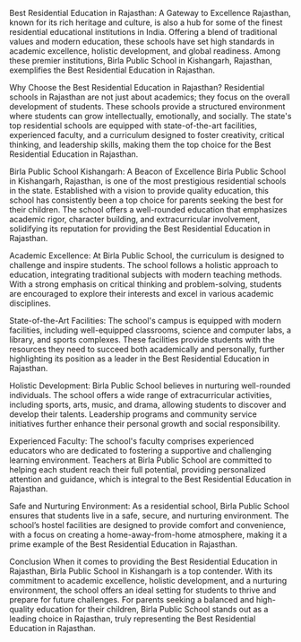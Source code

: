 Best Residential Education in Rajasthan: A Gateway to Excellence
Rajasthan, known for its rich heritage and culture, is also a hub for some of the finest residential educational institutions in India. Offering a blend of traditional values and modern education, these schools have set high standards in academic excellence, holistic development, and global readiness. Among these premier institutions, Birla Public School in Kishangarh, Rajasthan, exemplifies the Best Residential Education in Rajasthan.

Why Choose the Best Residential Education in Rajasthan?
Residential schools in Rajasthan are not just about academics; they focus on the overall development of students. These schools provide a structured environment where students can grow intellectually, emotionally, and socially. The state's top residential schools are equipped with state-of-the-art facilities, experienced faculty, and a curriculum designed to foster creativity, critical thinking, and leadership skills, making them the top choice for the Best Residential Education in Rajasthan.

Birla Public School Kishangarh: A Beacon of Excellence
Birla Public School in Kishangarh, Rajasthan, is one of the most prestigious residential schools in the state. Established with a vision to provide quality education, this school has consistently been a top choice for parents seeking the best for their children. The school offers a well-rounded education that emphasizes academic rigor, character building, and extracurricular involvement, solidifying its reputation for providing the Best Residential Education in Rajasthan.

Academic Excellence: At Birla Public School, the curriculum is designed to challenge and inspire students. The school follows a holistic approach to education, integrating traditional subjects with modern teaching methods. With a strong emphasis on critical thinking and problem-solving, students are encouraged to explore their interests and excel in various academic disciplines.

State-of-the-Art Facilities: The school's campus is equipped with modern facilities, including well-equipped classrooms, science and computer labs, a library, and sports complexes. These facilities provide students with the resources they need to succeed both academically and personally, further highlighting its position as a leader in the Best Residential Education in Rajasthan.

Holistic Development: Birla Public School believes in nurturing well-rounded individuals. The school offers a wide range of extracurricular activities, including sports, arts, music, and drama, allowing students to discover and develop their talents. Leadership programs and community service initiatives further enhance their personal growth and social responsibility.

Experienced Faculty: The school's faculty comprises experienced educators who are dedicated to fostering a supportive and challenging learning environment. Teachers at Birla Public School are committed to helping each student reach their full potential, providing personalized attention and guidance, which is integral to the Best Residential Education in Rajasthan.

Safe and Nurturing Environment: As a residential school, Birla Public School ensures that students live in a safe, secure, and nurturing environment. The school’s hostel facilities are designed to provide comfort and convenience, with a focus on creating a home-away-from-home atmosphere, making it a prime example of the Best Residential Education in Rajasthan.

Conclusion
When it comes to providing the Best Residential Education in Rajasthan, Birla Public School in Kishangarh is a top contender. With its commitment to academic excellence, holistic development, and a nurturing environment, the school offers an ideal setting for students to thrive and prepare for future challenges. For parents seeking a balanced and high-quality education for their children, Birla Public School stands out as a leading choice in Rajasthan, truly representing the Best Residential Education in Rajasthan.
